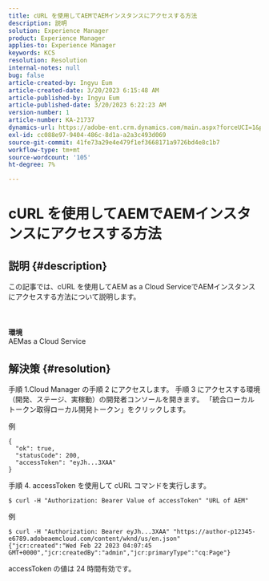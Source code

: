 ```yaml
---
title: cURL を使用してAEMでAEMインスタンスにアクセスする方法
description: 説明
solution: Experience Manager
product: Experience Manager
applies-to: Experience Manager
keywords: KCS
resolution: Resolution
internal-notes: null
bug: false
article-created-by: Ingyu Eum
article-created-date: 3/20/2023 6:15:48 AM
article-published-by: Ingyu Eum
article-published-date: 3/20/2023 6:22:23 AM
version-number: 1
article-number: KA-21737
dynamics-url: https://adobe-ent.crm.dynamics.com/main.aspx?forceUCI=1&pagetype=entityrecord&etn=knowledgearticle&id=d4301ca4-e6c6-ed11-b597-6045bd006295
exl-id: cc088e97-9404-486c-8d1a-a2a3c493d069
source-git-commit: 41fe73a29e4e479f1ef3668171a9726bd4e8c1b7
workflow-type: tm+mt
source-wordcount: '105'
ht-degree: 7%

---
```


# cURL を使用してAEMでAEMインスタンスにアクセスする方法

## 説明 {#description}

この記事では、cURL を使用してAEM as a Cloud ServiceでAEMインスタンスにアクセスする方法について説明します。<br><br> <br><br><b>環境</b>
<br>AEMas a Cloud Service

## 解決策 {#resolution}


手順 1.Cloud Manager の手順 2 にアクセスします。 手順 3 にアクセスする環境（開発、ステージ、実稼動）の開発者コンソールを開きます。 「統合ローカルトークン取得ローカル開発トークン」をクリックします。

例


```
{
  "ok": true,
  "statusCode": 200,
  "accessToken": "eyJh...3XAA"
}
```


手順 4. accessToken を使用して cURL コマンドを実行します。


```
$ curl -H "Authorization: Bearer Value of accessToken" "URL of AEM"
```


例


```
$ curl -H "Authorization: Bearer eyJh...3XAA" "https://author-p12345-e6789.adobeaemcloud.com/content/wknd/us/en.json"
{"jcr:created":"Wed Feb 22 2023 04:07:45 GMT+0000","jcr:createdBy":"admin","jcr:primaryType":"cq:Page"}
```


accessToken の値は 24 時間有効です。
